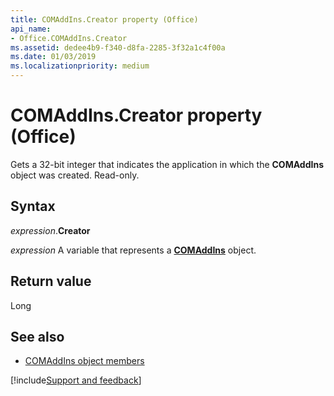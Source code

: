 ```yaml
---
title: COMAddIns.Creator property (Office)
api_name:
- Office.COMAddIns.Creator
ms.assetid: dedee4b9-f340-d8fa-2285-3f32a1c4f00a
ms.date: 01/03/2019
ms.localizationpriority: medium
---
```



# COMAddIns.Creator property (Office)

Gets a 32-bit integer that indicates the application in which the **COMAddIns** object was created. Read-only.


## Syntax

_expression_.**Creator**

_expression_ A variable that represents a **[COMAddIns](Office.COMAddIns.md)** object.


## Return value

Long


## See also

- [COMAddIns object members](overview/Library-Reference/comaddins-members-office.md)

[!include[Support and feedback](~/includes/feedback-boilerplate.md)]